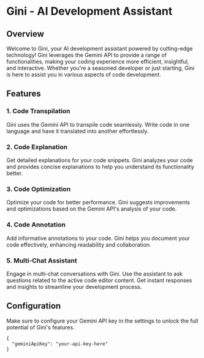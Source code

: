 # Gini - AI Development Assistant

## Overview

Welcome to Gini, your AI development assistant powered by cutting-edge technology! Gini leverages the Gemini API to provide a range of functionalities, making your coding experience more efficient, insightful, and interactive. Whether you're a seasoned developer or just starting, Gini is here to assist you in various aspects of code development.

## Features

### 1. Code Transpilation
Gini uses the Gemini API to transpile code seamlessly. Write code in one language and have it translated into another effortlessly.

### 2. Code Explanation
Get detailed explanations for your code snippets. Gini analyzes your code and provides concise explanations to help you understand its functionality better.

### 3. Code Optimization
Optimize your code for better performance. Gini suggests improvements and optimizations based on the Gemini API's analysis of your code.

### 4. Code Annotation
Add informative annotations to your code. Gini helps you document your code effectively, enhancing readability and collaboration.

### 5. Multi-Chat Assistant
Engage in multi-chat conversations with Gini. Use the assistant to ask questions related to the active code editor content. Get instant responses and insights to streamline your development process.

## Configuration

Make sure to configure your Gemini API key in the settings to unlock the full potential of Gini's features.

```
{
  "geminiApiKey": "your-api-key-here"
}